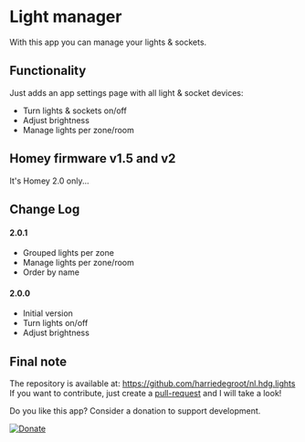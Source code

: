 # Light manager

With this app you can manage your lights & sockets.

## Functionality

Just adds an app settings page with all light & socket devices:
- Turn lights & sockets on/off
- Adjust brightness
- Manage lights per zone/room

## Homey firmware v1.5 and v2

It's Homey 2.0 only...

## Change Log  

#### 2.0.1
- Grouped lights per zone
- Manage lights per zone/room
- Order by name

#### 2.0.0
- Initial version
- Turn lights on/off
- Adjust brightness


## Final note ##
The repository is available at: https://github.com/harriedegroot/nl.hdg.lights  
If you want to contribute, just create a [pull-request](https://help.github.com/articles/about-pull-requests/) and I will take a look!

Do you like this app? Consider a donation to support development.
 
[![Donate][pp-donate-image]][pp-donate-link]

[pp-donate-link]: https://www.paypal.com/cgi-bin/webscr?cmd=_donations&business=harriedegroot%40gmail%2ecom&lc=NL&item_name=Harrie%20de%20Groot&item_number=Homey%20Lights%20manager&currency_code=EUR&bn=PP%2dDonationsBF%3abtn_donateCC_LG%2egif%3aNonHosted
[pp-donate-image]: https://img.shields.io/badge/Donate-PayPal-green.svg
